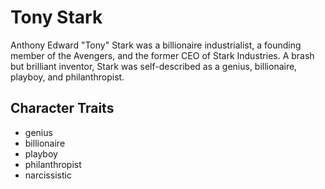 # Tony Stark
Anthony Edward "Tony" Stark was a billionaire industrialist, a founding member of the Avengers, and the former CEO of Stark Industries. A brash but brilliant inventor, Stark was self-described as a genius, billionaire, playboy, and philanthropist.
## Character Traits
* genius
* billionaire
* playboy
* philanthropist
* narcissistic